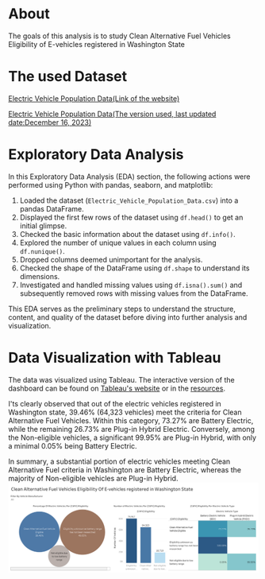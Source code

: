 # About
 The goals of this analysis is to study Clean Alternative Fuel Vehicles Eligibility of E-vehicles registered in Washington State

# The used Dataset 
  [Electric Vehicle Population Data(Link of the website)](https://catalog.data.gov/dataset/electric-vehicle-population-data)
  
  [Electric Vehicle Population Data(The version used, last updated date:December 16, 2023)](https://drive.google.com/drive/folders/1i9nF2r2UxyUmlOk3pwUpcZOrgERtnl7b?usp=drive_link)


# Exploratory Data Analysis

In this Exploratory Data Analysis (EDA) section, the following actions were performed using Python with pandas, seaborn, and matplotlib:

1. Loaded the dataset (`Electric_Vehicle_Population_Data.csv`) into a pandas DataFrame.
2. Displayed the first few rows of the dataset using `df.head()` to get an initial glimpse.
3. Checked the basic information about the dataset using `df.info()`.
4. Explored the number of unique values in each column using `df.nunique()`.
5. Dropped columns deemed unimportant for the analysis.
6. Checked the shape of the DataFrame using `df.shape` to understand its dimensions.
7. Investigated and handled missing values using `df.isna().sum()` and subsequently removed rows with missing values from the DataFrame.

This EDA serves as the preliminary steps to understand the structure, content, and quality of the dataset before diving into further analysis and visualization.

# Data Visualization with Tableau
The data was visualized using Tableau. The interactive version of the dashboard can be found on [Tableau's website](https://public.tableau.com/views/Book2_17052462280990/Dashboard1?:language=en-US&:display_count=n&:origin=viz_share_link)
 or in the [resources](https://github.com/Ayoub-Harimza/Clean-Alternative-Fuel-Vehicles-Eligibility-Analysis/tree/main/Tableau%20visualizations).

I'ts clearly observed that out of the electric vehicles registered in Washington state, 39.46% (64,323 vehicles) meet the criteria for Clean Alternative Fuel Vehicles. Within this category, 73.27% are Battery Electric, while the remaining 26.73% are Plug-in Hybrid Electric. Conversely, among the Non-eligible vehicles, a significant 99.95% are Plug-in Hybrid, with only a minimal 0.05% being Battery Electric.

In summary, a substantial portion of electric vehicles meeting Clean Alternative Fuel criteria in Washington are Battery Electric, whereas the majority of Non-eligible vehicles are Plug-in Hybrid.
![Image](https://github.com/Ayoub-Harimza/Clean-Alternative-Fuel-Vehicles-Eligibility-Analysis/blob/main/Tableau%20visualization/Dashboard%201.png)

  

